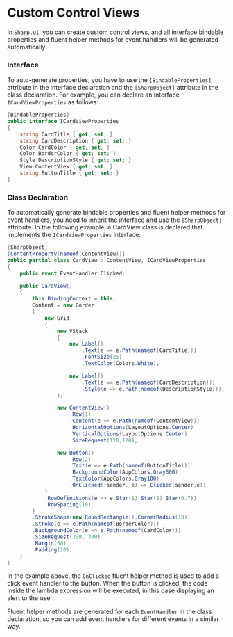 # Custom Control Views

In `Sharp.UI`, you can create custom control views, and all interface bindable properties and fluent helper methods for event handlers will be generated automatically.

### Interface

To auto-generate properties, you have to use the `[BindableProperties]` attribute in the interface declaration and the `[SharpObject]` attribute in the class declaration. For example, you can declare an interface `ICardViewProperties` as follows:

```cs
[BindableProperties]
public interface ICardViewProperties
{
    string CardTitle { get; set; }
    string CardDescription { get; set; }
    Color CardColor { get; set; }
    Color BorderColor { get; set; }
    Style DescriptionStyle { get; set; }
    View ContentView { get; set; }
    string ButtonTitle { get; set; }
}
```

### Class Declaration

To automatically generate bindable properties and fluent helper methods for event handlers, you need to inherit the interface and use the `[SharpObject]` attribute. In the following example, a CardView class is declared that implements the `ICardViewProperties` interface:

```cs
[SharpObject]
[ContentProperty(nameof(ContentView))]
public partial class CardView : ContentView, ICardViewProperties
{
    public event EventHandler Clicked;

    public CardView()
    {
        this.BindingContext = this;
        Content = new Border
        {            
            new Grid
            {
                new VStack
                {
                    new Label()
                        .Text(e => e.Path(nameof(CardTitle)))
                        .FontSize(25)
                        .TextColor(Colors.White),

                    new Label()
                        .Text(e => e.Path(nameof(CardDescription)))
                        .Style(e => e.Path(nameof(DescriptionStyle))),
                },

                new ContentView()
                    .Row(1)
                    .Content(e => e.Path(nameof(ContentView)))
                    .HorizontalOptions(LayoutOptions.Center)
                    .VerticalOptions(LayoutOptions.Center)
                    .SizeRequest(120,120),

                new Button()
                    .Row(2)                    
                    .Text(e => e.Path(nameof(ButtonTitle)))
                    .BackgroundColor(AppColors.Gray600)
                    .TextColor(AppColors.Gray100)
                    .OnClicked((sender, e) => Clicked(sender,e))
            }
            .RowDefinitions(e => e.Star(1).Star(2).Star(0.7))
            .RowSpacing(10)
        }
        .StrokeShape(new RoundRectangle().CornerRadius(10))
        .Stroke(e => e.Path(nameof(BorderColor)))
        .BackgroundColor(e => e.Path(nameof(CardColor)))
        .SizeRequest(200, 300)
        .Margin(50)
        .Padding(20);
    }
}
```

In the example above, the `OnClicked` fluent helper method is used to add a click event handler to the button. When the button is clicked, the code inside the lambda expression will be executed, in this case displaying an alert to the user.

Fluent helper methods are generated for each `EventHandler` in the class declaration, so you can add event handlers for different events in a similar way.
